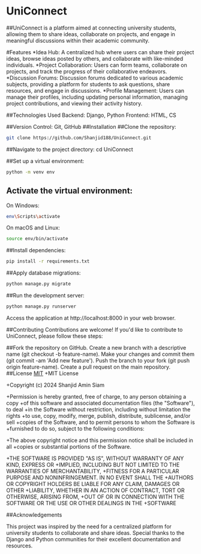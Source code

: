 # UniConnect

##UniConnect is a platform aimed at connecting university students, allowing them to share ideas, collaborate on projects, and engage in meaningful discussions within their academic community.

#Features
*Idea Hub: A centralized hub where users can share their project ideas, browse ideas posted by others, and collaborate with like-minded individuals.
*Project Collaboration: Users can form teams, collaborate on projects, and track the progress of their collaborative endeavors.
*Discussion Forums: Discussion forums dedicated to various academic subjects, providing a platform for students to ask questions, share resources, and engage in discussions.
*Profile Management: Users can manage their profiles, including updating personal information, managing project contributions, and viewing their activity history.

##Technologies Used
Backend: Django, Python
Frontend: HTML, CS

##Version Control: Git, GitHub
##Installation
##Clone the repository:
```bash
git clone https://github.com/Shanjid188/UniConnect.git
````
##Navigate to the project directory:
cd UniConnect

##Set up a virtual environment:
```bash
python -m venv env
````
## Activate the virtual environment:
On Windows:
```bash
env\Scripts\activate
````

On macOS and Linux:
```bash
source env/bin/activate
```

##Install dependencies:
```bash
pip install -r requirements.txt
````


##Apply database migrations:
```bash
python manage.py migrate
```

##Run the development server:
```bash
python manage.py runserver
```

Access the application at http://localhost:8000 in your web browser.


##Contributing
Contributions are welcome! If you'd like to contribute to UniConnect, please follow these steps:

##Fork the repository on GitHub.
Create a new branch with a descriptive name (git checkout -b feature-name).
Make your changes and commit them (git commit -am 'Add new feature').
Push the branch to your fork (git push origin feature-name).
Create a pull request on the main repository.
##License
[MIT](https://choosealicense.com/licenses/mit/) 
+MIT License

+Copyright (c) 2024 Shanjid Amin Siam

+Permission is hereby granted, free of charge, to any person obtaining a copy
+of this software and associated documentation files (the "Software"), to deal
+in the Software without restriction, including without limitation the rights
+to use, copy, modify, merge, publish, distribute, sublicense, and/or sell
+copies of the Software, and to permit persons to whom the Software is
+furnished to do so, subject to the following conditions:

+The above copyright notice and this permission notice shall be included in all
+copies or substantial portions of the Software.

+THE SOFTWARE IS PROVIDED "AS IS", WITHOUT WARRANTY OF ANY KIND, EXPRESS OR
+IMPLIED, INCLUDING BUT NOT LIMITED TO THE WARRANTIES OF MERCHANTABILITY,
+FITNESS FOR A PARTICULAR PURPOSE AND NONINFRINGEMENT. IN NO EVENT SHALL THE
+AUTHORS OR COPYRIGHT HOLDERS BE LIABLE FOR ANY CLAIM, DAMAGES OR OTHER
+LIABILITY, WHETHER IN AN ACTION OF CONTRACT, TORT OR OTHERWISE, ARISING FROM,
+OUT OF OR IN CONNECTION WITH THE SOFTWARE OR THE USE OR OTHER DEALINGS IN THE
+SOFTWARE

##Acknowledgements

This project was inspired by the need for a centralized platform for university students to collaborate and share ideas.
Special thanks to the Django and Python communities for their excellent documentation and resources.







